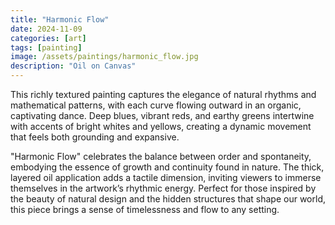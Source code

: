 ```yaml
---
title: "Harmonic Flow"
date: 2024-11-09
categories: [art]
tags: [painting]
image: /assets/paintings/harmonic_flow.jpg
description: "Oil on Canvas"
---
```


This richly textured painting captures the elegance of natural rhythms and mathematical patterns, with each curve flowing outward in an organic, captivating dance. Deep blues, vibrant reds, and earthy greens intertwine with accents of bright whites and yellows, creating a dynamic movement that feels both grounding and expansive.

"Harmonic Flow" celebrates the balance between order and spontaneity, embodying the essence of growth and continuity found in nature. The thick, layered oil application adds a tactile dimension, inviting viewers to immerse themselves in the artwork’s rhythmic energy. Perfect for those inspired by the beauty of natural design and the hidden structures that shape our world, this piece brings a sense of timelessness and flow to any setting.





